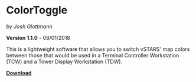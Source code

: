 # ColorToggle
_by Josh Glottmann_

**Version 1.1.0** - 08/01/2018

This is a lightweight software that allows you to switch vSTARS' map colors between those that would be used in a Terminal Controller Workstation (TCW) and a Tower Display Workstation (TDW).


__[Download](https://github.com/glott/ColorToggle/blob/master/ColorToggle.jar?raw=true)__